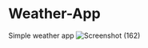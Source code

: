 # Weather-App
Simple weather app
![Screenshot (162)](https://github.com/Akil-GH/Weather-App/assets/139623503/db25251f-579b-4d4c-8302-369c32529984)

